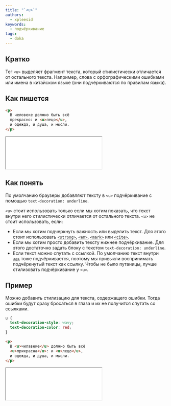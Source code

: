 ```yaml
---
title: "`<u>`"
authors:
  - xpleesid
keywords:
  - подчёркивание
tags:
  - doka
---
```


## Кратко

Тег `<u>` выделяет фрагмент текста, который стилистически отличается от остального текста. Например, слова с  орфографическими ошибками или имена в китайском языке (они подчёркиваются по правилам языка).

## Как пишется

```html
<p>
  В человеке должно быть всё
  прекрасно: и <u>лецо</u>,
  и одежда, и душа, и мысли.
</p>
```

<iframe title="Базовый пример" src="demos/basic/" height="100"></iframe>

## Как понять

По умолчанию браузеры добавляют тексту в `<u>` подчёркивание с помощью `text-decoration: underline`.

`<u>` стоит использовать только если мы хотим показать, что текст внутри него стилистически отличается от остального текста. `<u>` не стоит использовать, если:

- Если мы хотим подчеркнуть важность или выделить текст. Для этого стоит использовать [`<strong>`](/html/strong/), [`<em>`](/html/em/), [`<mark>`](/html/mark/) или [`<cite>`](/html/cite/).
- Если мы хотим просто добавить тексту нижнее подчёркивание. Для этого достаточно задать блоку с текстом `text-decoration: underline`.
- Если текст можно спутать с ссылкой. По умолчанию текст внутри [`<a>`](/html/a/) тоже подчёркивается, поэтому мы привыкли воспринимать подчёркнутый текст как ссылку. Чтобы не было путаницы, лучше стилизовать подчёркивание у `<u>`.

## Пример

Можно добавить стилизацию для текста, содержащего ошибки. Тогда ошибки будут сразу бросаться в глаза и их не получится спутать со ссылками.

```css
u {
  text-decoration-style: wavy;
  text-decoration-color: red;
}
```

```html
<p>
  В <u>чилавеке</u> должно быть всё
  <u>прикрасна</u>: и <u>лецо</u>,
  и одежда, и душа, и мысли.
</p>
```

<iframe title="Кастомизация подчёркивания" src="demos/custom/" height="100"></iframe>
